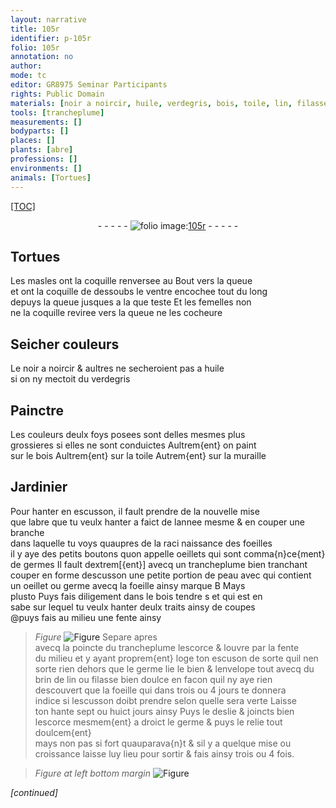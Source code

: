 ```yaml
---
layout: narrative
title: 105r
identifier: p-105r
folio: 105r
annotation: no
author:
mode: tc
editor: GR8975 Seminar Participants
rights: Public Domain
materials: [noir a noircir, huile, verdegris, bois, toile, lin, filasse]
tools: [trancheplume]
measurements: []
bodyparts: []
places: []
plants: [abre]
professions: []
environments: []
animals: [Tortues]
---
```


<p><a href="{{ site.baseurl }}/diplomatic/">[TOC]</a></p><div class="folio" align="center">- - - - - <a href="http://gallica.bnf.fr/ark:/12148/btv1b10500001g/f215.image" target="_blank"><img src="https://cu-mkp.github.io/2017-workshop-edition/assets/photo-icon.png" alt="folio image: " style="display:inline-block; margin-bottom:-3px;"/>105r</a> - - - - - </div>  
  

## <span class="al">Tortues</span>

 
Les masles ont la coquille renversee au Bout vers la queue<br/> et ont la coquille de dessoubs le ventre encochee tout du long<br/> depuys la queue jusques a la <span class="del">que</span> teste Et les femelles non<br/> ne la coquille reviree vers la queue ne les cocheure
 
 
  

## Seicher couleurs

 
Le <span class="m">noir a noircir</span> & aultres ne secheroient pas a <span class="m">huile</span><br/> si on ny mectoit du <span class="m">verdegris</span>
 
 
  

## Painctre

 
Les couleurs deulx foys posees sont delles mesmes plus<br/> grossieres si elles ne sont conduictes Aultrem{ent} on paint<br/> sur le <span class="m">bois</span> Aultrem{ent} sur la <span class="m">toile</span> Autrem{ent} sur la muraille
 
 
  

## Jardinier

 
Pour hanter en escusson, il fault prendre de la nouvelle mise<br/> que l<span class="pa">abre</span> que tu veulx hanter a faict <span class="add">de lannee mesme</span> & en couper une branche<br/> dans laquelle tu voys quaupres de la <span class="del">raci</span> naissance des foeilles<br/> il y aye des petits boutons quon appelle oeillets qui sont comma{n}ce{ment}<br/> de germes Il fault dextrem[{ent}] avecq un <span class="tl">trancheplume</span> bien tranchant<br/> couper en forme descusson une petite portion de peau <span class="del">avec</span> qui contient<br/> un oeillet ou germe avecq la foeille ainsy marque B <span class="del">Mays</span><br/> <span class="del">plusto</span> Puys fais diligement dans le bois tendre <span class="del">s</span> et qui est en<br/> sabe sur lequel tu veulx hanter deulx traits ainsy <span class="del">de</span> coupes<br/> @puys fais au milieu une fente ainsy 
> *Figure*
> <a href="https://drive.google.com/open?id=0B9-oNrvWdlO5T1FZYTdOT1U4Qzg" target="_blank"><img src="https://cu-mkp.github.io/GR8975-edition/assets/photo-icon.png" alt="Figure" style="display:inline-block; margin-bottom:-3px;"/></a>
 Separe apres<br/> avecq la poincte du <span class="tl">trancheplume</span> lescorce & louvre par la fente<br/> du milieu et y ayant proprem{ent} loge ton escuson de sorte quil nen<br/> sorte rien dehors que le germe lie le bien & lenvelope tout avecq du<br/> brin de <span class="m">lin</span> ou <span class="m">filasse</span> bien doulce en facon quil ny aye rien<br/> descouvert que la foeille qui dans trois ou 4 jours te donnera<br/> indice si lescusson doibt prendre selon quelle sera verte Laisse<br/> ton hante sept ou huict jours ainsy Puys le deslie & joincts bien<br/> lescorce mesmem{ent} a droict le germe & puys le relie tout doulcem{ent}<br/> mays non pas si fort quauparava{n}t & sil y a quelque mise ou<br/> croissance laisse luy lieu pour sortir & fais ainsy trois ou 4 fois.
 
> *Figure*
> *at left bottom margin*
> <a href="https://drive.google.com/open?id=0B9-oNrvWdlO5UWpzdGVweGVvQTg" target="_blank"><img src="https://cu-mkp.github.io/GR8975-edition/assets/photo-icon.png" alt="Figure" style="display:inline-block; margin-bottom:-3px;"/></a>
 
*[continued]*
 
